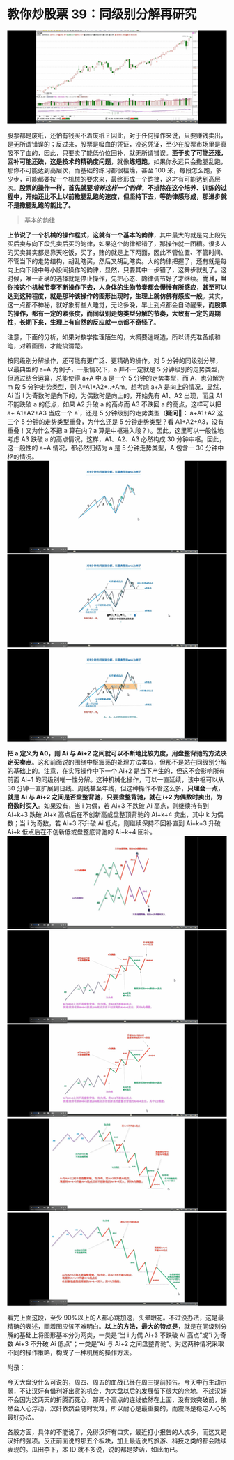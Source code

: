 # 教你炒股票 39：同级别分解再研究

![](./1.png)

股票都是废纸，还怕有钱买不着废纸？因此，对于任何操作来说，只要赚钱卖出，是无所谓错误的；反过来，股票是吸血的凭证，没这凭证，至少在股票市场里是真吸不了血的，因此，只要卖了能低价位回补，就无所谓错误。**至于卖了可能还涨，回补可能还跌，这是技术的精确度问题**，就像**练短跑**，如果你永远只会撒腿乱跑，那你不可能达到高层次，而基础的练习都很枯燥，甚至 100 米，每段怎么跑，多少步，可能都要按一个机械的要求来，最终形成一个韵律，这才有可能达到高层次。**股票的操作一样，首先就要*培养这样一个韵律*，不排除在这个培养、训练的过程中，开始还比不上以前撒腿乱跑的速度，但坚持下去，等韵律感形成，那进步就不是撒腿乱跑的能比了。**

> 基本的韵律

**上节说了一个机械的操作程式，这就有一个基本的韵律**，其中最大的就是向上段先买后卖与向下段先卖后买的韵律，如果这个韵律都错了，那操作就一团糟。很多人的买卖其实都是靠天吃饭，买了，赌的就是上下两面，因此不管位置、不管时间、不管当下的走势结构，胡乱瞎买，然后又胡乱瞎卖。大的韵律把握了，还有就是每向上向下段中每小段间操作的韵律，显然，只要其中一步错了，这舞步就乱了。这时候，唯一正确的选择就是停止操作，先把心态、韵律调节好了才继续。**而且，当你按这个机械节奏不断操作下去，人身体的生物节奏都会慢慢有所感应，甚至可以达到这种程度，就是那种该操作的图形出现时，生理上就仿佛有感应一般**。其实，这一点都不神秘，就好象有些人睡觉，无论多晚，早上到点都会自动醒来，**而股票的操作，都有一定的紧张度，而同级别走势类型分解的节奏，大致有一定的周期性，长期下来，生理上有自然的反应就一点都不奇怪了**。

注意，下面的分析，如果对数学推理陌生的，大概要迷糊透，所以请先准备纸和笔，对着画图，才能搞清楚。

按同级别分解操作，还可能有更广泛、更精确的操作。对 5 分钟的同级别分解，以最典型的 a+A 为例子，一般情况下，a 并不一定就是 5 分钟级别的走势类型，但通过结合运算，总能使得 a+A 中,a 是一个 5 分钟的走势类型，而 A，也分解为 m 段 5 分钟走势类型，则 A=A1+A2+..+Am。想考虑 a+A 是向上的情况，显然，Ai 当 I 为奇数时是向下的，为偶数时是向上的，开始先有 A1、A2 出现，而且 A1 不能跌破 a 的低点，如果 A2 升破 a 的高点而 A3 不跌回 a 的高点，这样可以把 a+ A1+A2+A3 当成一个 a`，还是 5 分钟级别的走势类型（**疑问🤔️：** a+A1+A2 这三个 5 分钟的走势类型重叠，为什么还是 5 分钟走势类型？看 A1+A2+A3，没有重叠！又为什么不把 a 算在内？a 算是中枢进入段？）。因此，这里可以一般性地考虑 A3 跌破 a 的高点情况，这样，A1、A2、A3 必然构成 30 分钟中枢。因此，这一般性的 a+A 情况，都必然归结为 a 是 5 分钟走势类型，A 包含一 30 分钟中枢的情况。
![](./2.png)
![](./3.png)
![](./4.png)

**把 a 定义为 A0，则 Ai 与 Ai+2 之间就可以不断地比较力度，用盘整背驰的方法决定买卖点**。这和前面说的围绕中枢震荡的处理方法类似，但那不是站在同级别分解的基础上的。注意，在实际操作中下一个 Ai+2 是当下产生的，但这不会影响所有前面 Ai+1 的同级别唯一性分解。这种机械化操作，可以一直延续，该中枢可以从 30 分钟一直扩展到日线、周线甚至年线，但这种操作不管这么多，**只理会一点，就是 Ai 与 Ai+2 之间是否盘整背驰，只要盘整背驰，就在 i+2 为偶数时卖出，为奇数时买入**。如果没有，当 i 为偶，若 Ai+3 不跌破 Ai 高点，则继续持有到 Ai+k+3 跌破 Ai+k 高点后在不创新高或盘整顶背驰的 Ai+k+4 卖出，其中 k 为偶数；当 i 为奇数，若 Ai+3 不升破 Ai 低点，则继续保持不回补直到 Ai+k+3 升破 Ai+k 低点后在不创新低或盘整底背驰的 Ai+k+4 回补。
![](./5.png)
![](./6.png)
![](./7.png)
![](./8.png)
![](./9.png)

看完上面这段，至少 90%以上的人都心跳加速，头晕眼花。不过没办法，这是最精确的表述，画着图应该不难明白。**以上的方法，最大的特点是**，就是在同级别分解的基础上将图形基本分为两类，一类是“当 i 为偶 Ai+3 不跌破 Ai 高点”或“i 为奇数 Ai+3 不升破 Ai 低点”；一类是“Ai 与 Ai+2 之间盘整背驰”。对这两种情况采取不同的操作策略，构成了一种机械的操作方法。

附录：

今天大盘没什么可说的，周四、周五的血战已经在周三提前预告。今天中行主动示弱，不让汉奸有借利好出货的机会，为大盘以后的发展留下很大的余地。不过汉奸不会因为这两天的折腾而死心，那两个高点的连线依然在上面，没有效突破前，依然会人心浮动，汉奸依然会随时发难，所以耐心是最重要的，而震荡是稳定人心的最好办法。

各股方面，具体的不能说了，免得汉奸有口实，最近打小报告的人忒多，而这又是汉奸的强项。反正前面说的那五个板块，加上最近说的旅游、科技之类的都会陆续表现的。瓜田李下，本 ID 就不多说，说的都是梦话，如此而已。
